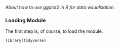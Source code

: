 *About how to use ggplot2 in R for data visualization.*

### Loading Module  

The first step is, of course, to load the module.

```
library(tidyverse)

